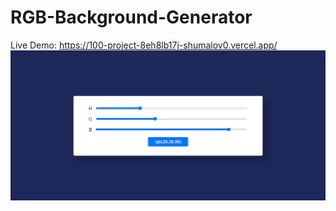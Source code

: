 # RGB-Background-Generator

Live Demo: https://100-project-8eh8lb17j-shumalov0.vercel.app/
![image](./picture/Screenshot%202023-03-28%20222828.png)
